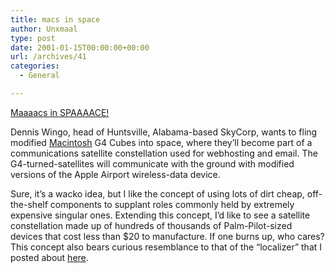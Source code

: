 ```yaml
---
title: macs in space
author: Unxmaal
type: post
date: 2001-01-15T00:00:00+00:00
url: /archives/41
categories:
  - General

---
```

[Maaaacs in SPAAAACE!][1]

Dennis Wingo, head of Huntsville, Alabama-based SkyCorp, wants to fling modified [Macintosh][2] G4 Cubes into space, where they&#8217;ll become part of a communications satellite constellation used for webhosting and email. The G4-turned-satellites will communicate with the ground with modified versions of the Apple Airport wireless-data device. 

Sure, it&#8217;s a wacko idea, but I like the concept of using lots of dirt cheap, off-the-shelf components to supplant roles commonly held by extremely expensive singular ones. Extending this concept, I&#8217;d like to see a satellite constellation made up of hundreds of thousands of Palm-Pilot-sized devices that cost less than $20 to manufacture. If one burns up, who cares? This concept also bears curious resemblance to that of the &#8220;localizer&#8221; that I posted about [here][3].

 [1]: http://www.businessweek.com/bwdaily/dnflash/jan2001/nf2001013_344.htm
 [2]: http://www.apple.com
 [3]: http://unxmaal.com/?2000_11_26_archive.htm#1487797